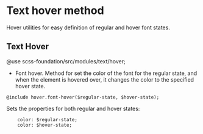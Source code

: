 # Text hover method

Hover utilities for easy definition of regular and hover font states.

## Text Hover

@use scss-foundation/src/modules/text/hover;

- Font hover. Method for set the color of the font for the regular state, and when the element is hovered over, it
changes the color to the specified hover state.

```
@include hover.font-hover($regular-state, $hover-state);
```
Sets the properties for both regular and hover states:
```
	color: $regular-state;
    color: $hover-state;
```
